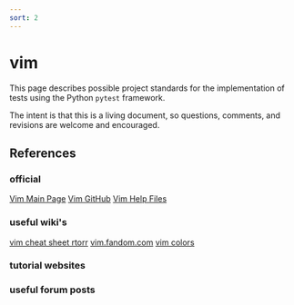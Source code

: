 ```yaml
---
sort: 2
---
```


# vim

This page describes possible project standards for the implementation of tests using the Python `pytest` framework.

The intent is that this is a living document, so questions, comments, and revisions are welcome and encouraged.


## References

### official

[Vim Main Page](https://www.vim.org/)
[Vim GitHub](https://github.com/vim/vim)
[Vim Help Files](https://vimhelp.org/)

### useful wiki's

[vim cheat sheet rtorr](https://vim.rtorr.com/)
[vim.fandom.com](https://vim.fandom.com/wiki/Vim_Tips_Wiki)
[vim colors](http://vimcolors.com/)

### tutorial websites



### useful forum posts
